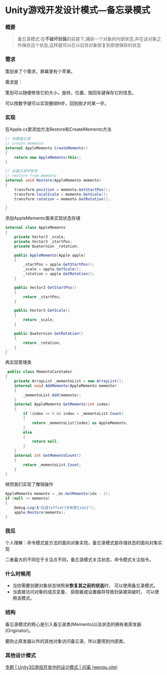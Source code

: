 
# Unity游戏开发设计模式—备忘录模式

### 概要

> 备忘录模式:在**不破坏封装**的前提下,捕获一个对象的内部状态,并在该对象之外保存这个状态,这样就可以在以后将对象恢复到原想保存的状态



### 需求

策划来了个需求，屏幕里有个苹果。

需求是：

策划可以随便修改它的大小，旋转，位置，按回车键保存它的信息。

可以按数字键可以实现撤销N步，回到刚才的某一步。

### 实现

在Apple.cs里添加方法Restore和CreateMemento方法

```c#
// 创建备忘录
// create memento
internal AppleMemento CreateMemento()
{
    return new AppleMemento(this);
}

// 从备忘录中恢复
// restore from memento
internal void Restore(AppleMemento memento)
{
    transform.position = memento.GetStartPos();
    transform.localScale = memento.GetScale();
    transform.rotation = memento.GetRotation();

}
```

添加AppleMemento类来实现状态存储

```c#
internal class AppleMemento
{
    private Vector3 _scale;
    private Vector3 _startPos;
    private Quaternion _rotation;

    public AppleMemento(Apple apple)
    {
        _startPos = apple.GetStartPos();
        _scale = apple.GetScale();
        _rotation = apple.GetRotation();
    }

    public Vector3 GetStartPos()
    {
        return _startPos;
    }

    public Vector3 GetScale()
    {
        return _scale;
    }

    public Quaternion GetRotation()
    {
        return _rotation;
    }
}
```

再实现管理类

```c#
 public class MementoCaretaker
{
    private ArrayList _mementoList = new ArrayList();
    internal void AddMemento(AppleMemento memento)
    {
        _mementoList.Add(memento);
    }
    internal AppleMemento GetMemento(int index)
    {
        if (index >= 0 && index < _mementoList.Count)
        {
            return _mementoList[index] as AppleMemento;
        }
        else
        {
            return null;
        }
    }
    internal int GetMementoCount()
    {
        return _mementoList.Count;
    }
}
```



继而我们实现了撤销操作

```c#
AppleMemento memento = _mc.GetMemento(idx - 1);
if (null != memento)
{
    Debug.Log($"后退{offset}步到到{idx}");
    apple.Restore(memento);
}
```





### 我见

个人理解：命令模式是方法的面向对象实现，备忘录模式是存储状态的面向对象实现

二者最大的不同在于关注点不同，备忘录模式关注状态，命令模式关注指令。



### 什么时候用

- 当你需要创建对象状态快照来**恢复其之前的状态**时， 可以使用备忘录模式。
- 当直接访问对象的成员变量、 获取器或设置器将导致封装被突破时， 可以使用该模式。

### 结构

备忘录模式的核心是引入备忘录类(Memento)以及状态的拥有者原发器(Originator)。

要防止原发器以外的其他对象访问备忘录，所以要用到内部类。



### 其他设计模式

[专题 | Unity3D游戏开发中的设计模式 | 问渠 (wenqu.site)](https://wenqu.site/Unity-Design-Pattern.html)